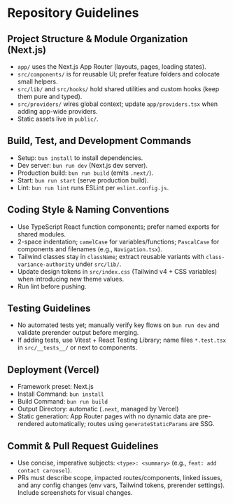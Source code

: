 # Repository Guidelines

## Project Structure & Module Organization (Next.js)
- `app/` uses the Next.js App Router (layouts, pages, loading states).
- `src/components/` is for reusable UI; prefer feature folders and colocate small helpers.
- `src/lib/` and `src/hooks/` hold shared utilities and custom hooks (keep them pure and typed).
- `src/providers/` wires global context; update `app/providers.tsx` when adding app-wide providers.
- Static assets live in `public/`.

## Build, Test, and Development Commands
- Setup: `bun install` to install dependencies.
- Dev server: `bun run dev` (Next.js dev server).
- Production build: `bun run build` (emits `.next/`).
- Start: `bun run start` (serve production build).
- Lint: `bun run lint` runs ESLint per `eslint.config.js`.

## Coding Style & Naming Conventions
- Use TypeScript React function components; prefer named exports for shared modules.
- 2-space indentation; `camelCase` for variables/functions; `PascalCase` for components and filenames (e.g., `Navigation.tsx`).
- Tailwind classes stay in `className`; extract reusable variants with `class-variance-authority` under `src/lib/`.
- Update design tokens in `src/index.css` (Tailwind v4 + CSS variables) when introducing new theme values.
- Run lint before pushing.

## Testing Guidelines
- No automated tests yet; manually verify key flows on `bun run dev` and validate prerender output before merging.
- If adding tests, use Vitest + React Testing Library; name files `*.test.tsx` in `src/__tests__/` or next to components.

## Deployment (Vercel)
- Framework preset: Next.js
- Install Command: `bun install`
- Build Command: `bun run build`
- Output Directory: automatic (`.next`, managed by Vercel)
- Static generation: App Router pages with no dynamic data are pre-rendered automatically; routes using `generateStaticParams` are SSG.

## Commit & Pull Request Guidelines
- Use concise, imperative subjects: `<type>: <summary>` (e.g., `feat: add contact carousel`).
- PRs must describe scope, impacted routes/components, linked issues, and any config changes (env vars, Tailwind tokens, prerender settings). Include screenshots for visual changes.
